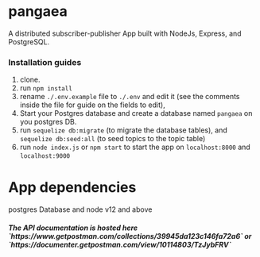 # pangaea
A distributed subscriber-publisher App built with NodeJs, Express, and PostgreSQL.

<h3> Installation guides </h3>

1. clone.<br>
2. run `npm install`<br>
3. rename `./.env.example` file to `./.env` and edit it (see the comments inside the file for guide on the fields to edit), <br>
4. Start your Postgres database and create a database named `pangaea` on you postgres DB.
5. run `sequelize db:migrate` (to migrate the database tables), and `sequelize db:seed:all` (to seed topics to the topic table) <br>
6. run `node index.js` or `npm start` to start the app on `localhost:8000` and `localhost:9000` <br>

# App dependencies
postgres Database and node v12 and above

<h5> The API documentation is hosted here `https://www.getpostman.com/collections/39945da123c146fa72a6` or `https://documenter.getpostman.com/view/10114803/TzJybFRV` </h5>

